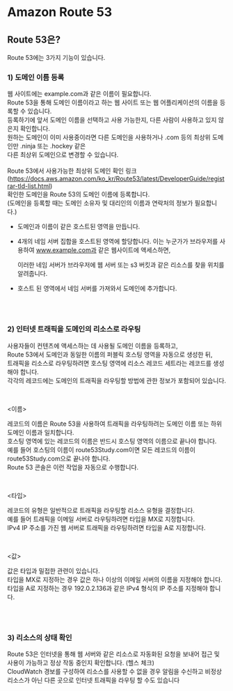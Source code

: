 # Amazon Route 53

## Route 53은?

Route 53에는 3가지 기능이 있습니다.

### 1) 도메인 이름 등록

웹 사이트에는 example.com과 같은 이름이 필요합니다.<br>
Route 53을 통해 도메인 이름이라고 하는 웹 사이트 또는 웹 어플리케이션의 이름을 등록할 수 있습니다.<br>
등록하기에 앞서 도메인 이름을 선택하고 사용 가능한지, 다른 사람이 사용하고 있지 않은지 확인합니다.<br>
원하는 도메인이 이미 사용중이라면 다른 도메인을 사용하거나 .com 등의 최상위 도메인만 .ninja 또는 .hockey 같은<br>
다른 최상위 도메인으로 변경할 수 있습니다.<br>
<br>
Route 53에서 사용가능한 최상위 도메인 확인 링크<br>
(https://docs.aws.amazon.com/ko_kr/Route53/latest/DeveloperGuide/registrar-tld-list.html)<br>
확인한 도메인을 Route 53의 도메인 이름에 등록합니다.<br>
(도메인을 등록할 때는 도메인 소유자 및 대리인의 이름과 연락처의 정보가 필요합니다.)<br>

- 도메인과 이름이 같은 호스트된 영역을 만듭니다.

- 4개의 네임 서버 집합을 호스트된 영역에 할당합니다. 이는 누군가가 브라우저를 사용하여 www.example.com과 같은 웹사이트에 액세스하면,

  이러한 네임 서버가 브라우저에 웹 서버 또는 s3 버킷과 같은 리소스를 찾을 위치를 알려줍니다.

- 호스트 된 영역에서 네임 서버를 가져와서 도메인에 추가합니다.

<br>
<br>

### 2) 인터넷 트래픽을 도메인의 리소스로 라우팅

사용자들이 컨텐츠에 액세스하는 데 사용될 도메인 이름을 등록하고,<br>
Route 53에서 도메인과 동일한 이름의 퍼블릭 호스팅 영역을 자동으로 생성한 뒤,<br>
트래픽을 리소스로 라우팅하려면 호스팅 영역에 리소스 레코드 세트라는 레코드를 생성해야 합니다.<br>
각각의 레코드에는 도메인의 트래픽을 라우팅할 방법에 관한 정보가 포함되어 있습니다.<br>

<br>

<이름>

레코드의 이름은 Route 53을 사용하여 트래픽을 라우팅하려는 도메인 이름 또는 하위 도메인 이름과 일치합니다.<br>
호스팅 영역에 있는 레코드의 이름은 반드시 호스팅 영역의 이름으로 끝나야 합니다.<br>
예를 들어 호스팅의 이름이 route53Study.com이면 모든 레코드의 이름이 route53Study.com으로 끝나야 합니다.<br>
Route 53 콘솔은 이런 작업을 자동으로 수행합니다.<br>

<br>

<타입>

레코드의 유형은 일반적으로 트래픽을 라우팅할 리소스 유형을 결정합니다.<br>
예를 들어 트래픽을 이메일 서버로 라우팅하려면 타입을 MX로 지정합니다.<br>
IPv4 IP 주소를 가진 웹 서버로 트래픽을 라우팅하려면 타입을 A로 지정합니다.<br>

<br>

<값>

값은 타입과 밀접한 관련이 있습니다.<br>
타입을 MX로 지정하는 경우 값은 하나 이상의 이메일 서버의 이름을 지정해야 합니다.<br>
타입을 A로 지정하는 경우 192.0.2.136과 같은 IPv4 형식의 IP 주소를 지정해야 합니다.<br>

<br>
<br>

### 3) 리소스의 상태 확인

Route 53은 인터넷을 통해 웹 서버와 같은 리소스로 자동화된 요청을 보내어 접근 및 사용이 가능하고 정상 작동 중인지 확인합니다. (헬스 체크)<br>
CloudWatch 경보를 구성하여 리소스를 사용할 수 없을 경우 알림을 수신하고 비정상 리소스가 아닌 다른 곳으로 인터넷 트래픽을 라우팅 할 수도 있습니다<br>
